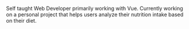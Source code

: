 Self taught Web Developer primarily working with Vue.
Currently working on a personal project that helps users analyze their nutrition intake based on their diet.

<!---
Ant-Pearl/Ant-Pearl is a ✨ special ✨ repository because its `README.md` (this file) appears on your GitHub profile.
You can click the Preview link to take a look at your changes.
--->
